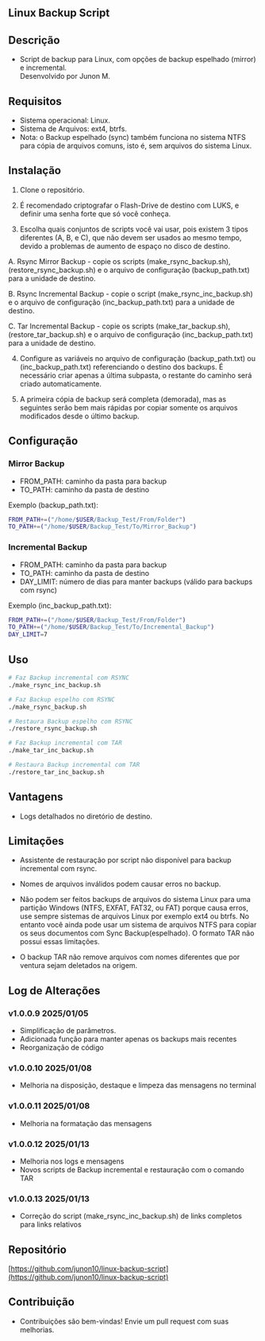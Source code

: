 ## Linux Backup Script

## Descrição

- Script de backup para Linux, com opções de backup espelhado (mirror) e incremental.<br>
Desenvolvido por Junon M.<br>

## Requisitos

- Sistema operacional: Linux.<br>
- Sistema de Arquivos: ext4, btrfs.<br>
- Nota: o Backup espelhado (sync) também funciona no sistema NTFS para cópia de arquivos comuns, isto é, sem arquivos do sistema Linux.<br>
 
## Instalação

1. Clone o repositório.<br>

2. É recomendado criptografar o Flash-Drive de destino com LUKS, e definir uma senha forte que só você conheça.<br>

3. Escolha quais conjuntos de scripts você vai usar, pois existem 3 tipos diferentes (A, B, e C), que não devem ser usados ao mesmo tempo, devido a problemas de aumento de espaço no disco de destino.<br>

A. Rsync Mirror Backup - copie os scripts (make_rsync_backup.sh), (restore_rsync_backup.sh) e o arquivo de configuração (backup_path.txt) para a unidade de destino.<br> 

B. Rsync Incremental Backup - copie o script (make_rsync_inc_backup.sh) e o arquivo de configuração (inc_backup_path.txt) para a unidade de destino.<br> 

C. Tar Incremental Backup - copie os scripts (make_tar_backup.sh), (restore_tar_backup.sh) e o arquivo de configuração (inc_backup_path.txt) para a unidade de destino.<br> 

4. Configure as variáveis no arquivo de configuração (backup_path.txt) ou (inc_backup_path.txt) referenciando o destino dos backups. É necessário criar apenas a última subpasta, o restante do caminho será criado automaticamente.<br>

5. A primeira cópia de backup será completa (demorada), mas as seguintes serão bem mais rápidas por copiar somente os arquivos modificados desde o último backup.<br>

## Configuração

<h3>Mirror Backup</h3>

- FROM_PATH: caminho da pasta para backup<br>
- TO_PATH: caminho da pasta de destino<br>

<p>Exemplo (backup_path.txt):</p>

```bash
FROM_PATH+=("/home/$USER/Backup_Test/From/Folder")
TO_PATH+=("/home/$USER/Backup_Test/To/Mirror_Backup")
```

<h3>Incremental Backup</h3>

- FROM_PATH: caminho da pasta para backup<br>
- TO_PATH: caminho da pasta de destino<br>
- DAY_LIMIT: número de dias para manter backups (válido para backups com rsync)<br>

<p>Exemplo (inc_backup_path.txt):</p>

```bash
FROM_PATH+=("/home/$USER/Backup_Test/From/Folder")
TO_PATH+=("/home/$USER/Backup_Test/To/Incremental_Backup")
DAY_LIMIT=7
```

## Uso

```bash
# Faz Backup incremental com RSYNC
./make_rsync_inc_backup.sh

# Faz Backup espelho com RSYNC
./make_rsync_backup.sh

# Restaura Backup espelho com RSYNC
./restore_rsync_backup.sh

# Faz Backup incremental com TAR
./make_tar_inc_backup.sh

# Restaura Backup incremental com TAR
./restore_tar_inc_backup.sh

```

## Vantagens
- Logs detalhados no diretório de destino.<br>

## Limitações
- Assistente de restauração por script não disponível para backup incremental com rsync.<br>

- Nomes de arquivos inválidos podem causar erros no backup.<br>

- Não podem ser feitos backups de arquivos do sistema Linux para uma partição Windows (NTFS, EXFAT, FAT32, ou FAT) porque causa erros, use sempre sistemas de arquivos Linux por exemplo ext4 ou btrfs. No entanto você ainda pode usar um sistema de arquivos NTFS para copiar os seus documentos com Sync Backup(espelhado). O formato TAR não possui essas limitações.<br>

- O backup TAR não remove arquivos com nomes diferentes que por ventura sejam deletados na origem.<br>

## Log de Alterações

### v1.0.0.9 2025/01/05
- Simplificação de parâmetros.<br>
- Adicionada função para manter apenas os backups mais recentes<br>
- Reorganização de código<br>

### v1.0.0.10 2025/01/08
- Melhoria na disposição, destaque e limpeza das mensagens no terminal<br>

### v1.0.0.11 2025/01/08
- Melhoria na formatação das mensagens<br>

### v1.0.0.12 2025/01/13
- Melhoria nos logs e mensagens<br>
- Novos scripts de Backup incremental e restauração com o comando TAR<br>

### v1.0.0.13 2025/01/13
- Correção do script (make_rsync_inc_backup.sh) de links completos para links relativos<br>

## Repositório
[https://github.com/junon10/linux-backup-script](https://github.com/junon10/linux-backup-script)

## Contribuição

- Contribuições são bem-vindas! Envie um pull request com suas melhorias.<br>
